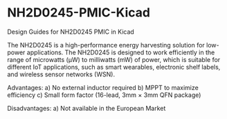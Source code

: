 # NH2D0245-PMIC-Kicad
Design Guides for NH2D0245 PMIC in Kicad


The NH2D0245 is a high-performance energy harvesting solution for low-power applications. The NH2D0245
is designed to work efficiently in the range of microwatts (μW) to milliwatts (mW) of power, which is suitable for
different IoT applications, such as smart wearables, electronic shelf labels, and wireless sensor networks (WSN).

Advantages:
a) No external inductor required
b) MPPT to maximize efficiency
c) Small form factor (16-lead, 3mm × 3mm QFN package)


Disadvantages:
a) Not available in the European Market
